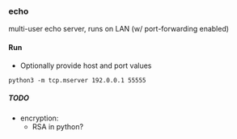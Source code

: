 ### echo
multi-user echo server, runs on LAN (w/ port-forwarding enabled)

#### Run
*   Optionally provide host and port values
```
python3 -m tcp.mserver 192.0.0.1 55555
```

##### TODO
*   encryption:
    * RSA in python?
